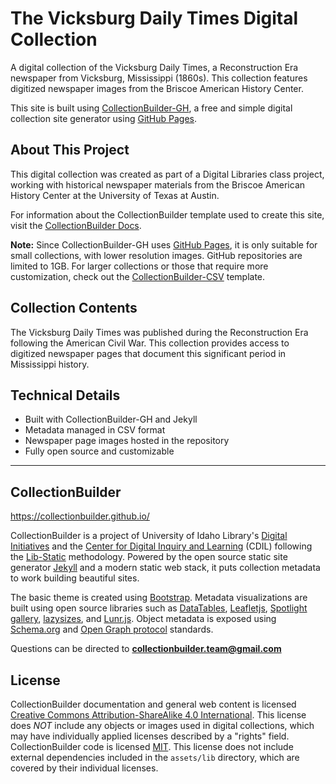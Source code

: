 # The Vicksburg Daily Times Digital Collection

A digital collection of the Vicksburg Daily Times, a Reconstruction Era newspaper from Vicksburg, Mississippi (1860s). This collection features digitized newspaper images from the Briscoe American History Center.

This site is built using [CollectionBuilder-GH](https://collectionbuilder.github.io/collectionbuilder-gh/), a free and simple digital collection site generator using [GitHub Pages](https://pages.github.com/).

## About This Project

This digital collection was created as part of a Digital Libraries class project, working with historical newspaper materials from the Briscoe American History Center at the University of Texas at Austin.

For information about the CollectionBuilder template used to create this site, visit the [CollectionBuilder Docs](https://collectionbuilder.github.io/cb-docs/).

**Note:** 
Since CollectionBuilder-GH uses [GitHub Pages](https://pages.github.com/), it is only suitable for small collections, with lower resolution images. 
GitHub repositories are limited to 1GB.
For larger collections or those that require more customization, check out the [CollectionBuilder-CSV](https://github.com/CollectionBuilder/collectionbuilder-csv) template.

## Collection Contents

The Vicksburg Daily Times was published during the Reconstruction Era following the American Civil War. This collection provides access to digitized newspaper pages that document this significant period in Mississippi history.

## Technical Details

- Built with CollectionBuilder-GH and Jekyll
- Metadata managed in CSV format
- Newspaper page images hosted in the repository
- Fully open source and customizable

----------

## CollectionBuilder 

<https://collectionbuilder.github.io/>

CollectionBuilder is a project of University of Idaho Library's [Digital Initiatives](https://www.lib.uidaho.edu/digital/) and the [Center for Digital Inquiry and Learning](https://cdil.lib.uidaho.edu) (CDIL) following the [Lib-Static](https://lib-static.github.io/) methodology. 
Powered by the open source static site generator [Jekyll](https://jekyllrb.com/) and a modern static web stack, it puts collection metadata to work building beautiful sites.

The basic theme is created using [Bootstrap](https://getbootstrap.com/).
Metadata visualizations are built using open source libraries such as [DataTables](https://datatables.net/), [Leafletjs](http://leafletjs.com/), [Spotlight gallery](https://github.com/nextapps-de/spotlight), [lazysizes](https://github.com/aFarkas/lazysizes), and [Lunr.js](https://lunrjs.com/).
Object metadata is exposed using [Schema.org](http://schema.org) and [Open Graph protocol](http://ogp.me/) standards.

Questions can be directed to **collectionbuilder.team@gmail.com**

## License

CollectionBuilder documentation and general web content is licensed [Creative Commons Attribution-ShareAlike 4.0 International](http://creativecommons.org/licenses/by-sa/4.0/). 
This license does *NOT* include any objects or images used in digital collections, which may have individually applied licenses described by a "rights" field.
CollectionBuilder code is licensed [MIT](https://github.com/CollectionBuilder/collectionbuilder-csv/blob/master/LICENSE). 
This license does not include external dependencies included in the `assets/lib` directory, which are covered by their individual licenses.
